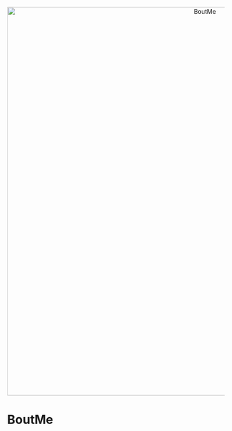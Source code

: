 <p align="center">
  <img src="https://imgur.com/kEVs1I8.png" width="900" title="BoutMe">
</p>

# BoutMe
